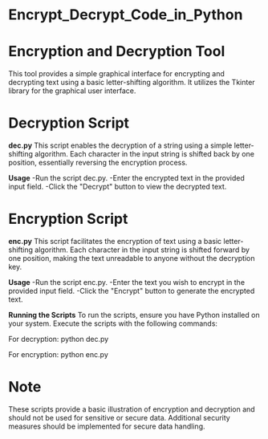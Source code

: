 # Encrypt_Decrypt_Code_in_Python

# **Encryption and Decryption Tool**

This tool provides a simple graphical interface for encrypting and decrypting text using a basic letter-shifting algorithm. It utilizes the Tkinter library for the graphical user interface.

# **Decryption Script**

**dec.py**
This script enables the decryption of a string using a simple letter-shifting algorithm. Each character in the input string is shifted back by one position, essentially reversing the encryption process.

**Usage**
-Run the script dec.py.
-Enter the encrypted text in the provided input field.
-Click the "Decrypt" button to view the decrypted text.

# **Encryption Script**

**enc.py**
This script facilitates the encryption of text using a basic letter-shifting algorithm. Each character in the input string is shifted forward by one position, making the text unreadable to anyone without the decryption key.

**Usage**
-Run the script enc.py.
-Enter the text you wish to encrypt in the provided input field.
-Click the "Encrypt" button to generate the encrypted text.

**Running the Scripts**
To run the scripts, ensure you have Python installed on your system. Execute the scripts with the following commands:

For decryption:
python dec.py

For encryption:
python enc.py

# **Note**
These scripts provide a basic illustration of encryption and decryption and should not be used for sensitive or secure data. Additional security measures should be implemented for secure data handling.
